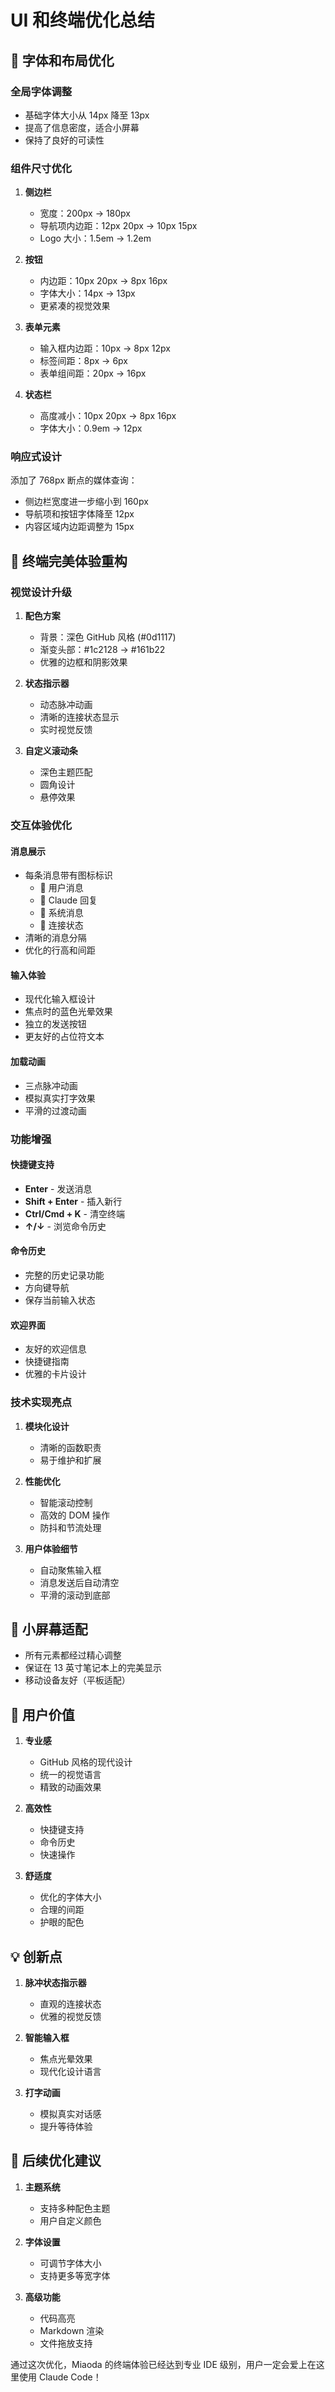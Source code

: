 # UI 和终端优化总结

## 🎨 字体和布局优化

### 全局字体调整
- 基础字体大小从 14px 降至 13px
- 提高了信息密度，适合小屏幕
- 保持了良好的可读性

### 组件尺寸优化
1. **侧边栏**
   - 宽度：200px → 180px
   - 导航项内边距：12px 20px → 10px 15px
   - Logo 大小：1.5em → 1.2em

2. **按钮**
   - 内边距：10px 20px → 8px 16px
   - 字体大小：14px → 13px
   - 更紧凑的视觉效果

3. **表单元素**
   - 输入框内边距：10px → 8px 12px
   - 标签间距：8px → 6px
   - 表单组间距：20px → 16px

4. **状态栏**
   - 高度减小：10px 20px → 8px 16px
   - 字体大小：0.9em → 12px

### 响应式设计
添加了 768px 断点的媒体查询：
- 侧边栏宽度进一步缩小到 160px
- 导航项和按钮字体降至 12px
- 内容区域内边距调整为 15px

## 🚀 终端完美体验重构

### 视觉设计升级
1. **配色方案**
   - 背景：深色 GitHub 风格 (#0d1117)
   - 渐变头部：#1c2128 → #161b22
   - 优雅的边框和阴影效果

2. **状态指示器**
   - 动态脉冲动画
   - 清晰的连接状态显示
   - 实时视觉反馈

3. **自定义滚动条**
   - 深色主题匹配
   - 圆角设计
   - 悬停效果

### 交互体验优化

#### 消息展示
- 每条消息带有图标标识
  - 👤 用户消息
  - 🤖 Claude 回复
  - 🔄 系统消息
  - 🔌 连接状态
- 清晰的消息分隔
- 优化的行高和间距

#### 输入体验
- 现代化输入框设计
- 焦点时的蓝色光晕效果
- 独立的发送按钮
- 更友好的占位符文本

#### 加载动画
- 三点脉冲动画
- 模拟真实打字效果
- 平滑的过渡动画

### 功能增强

#### 快捷键支持
- **Enter** - 发送消息
- **Shift + Enter** - 插入新行
- **Ctrl/Cmd + K** - 清空终端
- **↑/↓** - 浏览命令历史

#### 命令历史
- 完整的历史记录功能
- 方向键导航
- 保存当前输入状态

#### 欢迎界面
- 友好的欢迎信息
- 快捷键指南
- 优雅的卡片设计

### 技术实现亮点

1. **模块化设计**
   - 清晰的函数职责
   - 易于维护和扩展

2. **性能优化**
   - 智能滚动控制
   - 高效的 DOM 操作
   - 防抖和节流处理

3. **用户体验细节**
   - 自动聚焦输入框
   - 消息发送后自动清空
   - 平滑的滚动到底部

## 📱 小屏幕适配

- 所有元素都经过精心调整
- 保证在 13 英寸笔记本上的完美显示
- 移动设备友好（平板适配）

## 🎯 用户价值

1. **专业感**
   - GitHub 风格的现代设计
   - 统一的视觉语言
   - 精致的动画效果

2. **高效性**
   - 快捷键支持
   - 命令历史
   - 快速操作

3. **舒适度**
   - 优化的字体大小
   - 合理的间距
   - 护眼的配色

## 💡 创新点

1. **脉冲状态指示器**
   - 直观的连接状态
   - 优雅的视觉反馈

2. **智能输入框**
   - 焦点光晕效果
   - 现代化设计语言

3. **打字动画**
   - 模拟真实对话感
   - 提升等待体验

## 🔮 后续优化建议

1. **主题系统**
   - 支持多种配色主题
   - 用户自定义颜色

2. **字体设置**
   - 可调节字体大小
   - 支持更多等宽字体

3. **高级功能**
   - 代码高亮
   - Markdown 渲染
   - 文件拖放支持

通过这次优化，Miaoda 的终端体验已经达到专业 IDE 级别，用户一定会爱上在这里使用 Claude Code！